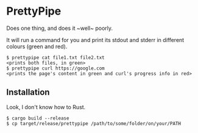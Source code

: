 # PrettyPipe

Does one thing, and does it ~well~ poorly.

It will run a command for you and print its stdout and stderr in different colours (green and red).

```
$ prettypipe cat file1.txt file2.txt
<prints both files, in green>
$ prettypipe curl https://google.com
<prints the page's content in green and curl's progress info in red>
```

## Installation

Look, I don't know how to Rust.

```
$ cargo build --release
$ cp target/release/prettypipe /path/to/some/folder/on/your/PATH
```

